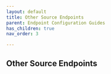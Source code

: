 ```yaml
---
layout: default
title: Other Source Endpoints
parent: Endpoint Configuration Guides
has_children: true 
nav_order: 3

---
```


## Other Source Endpoints
